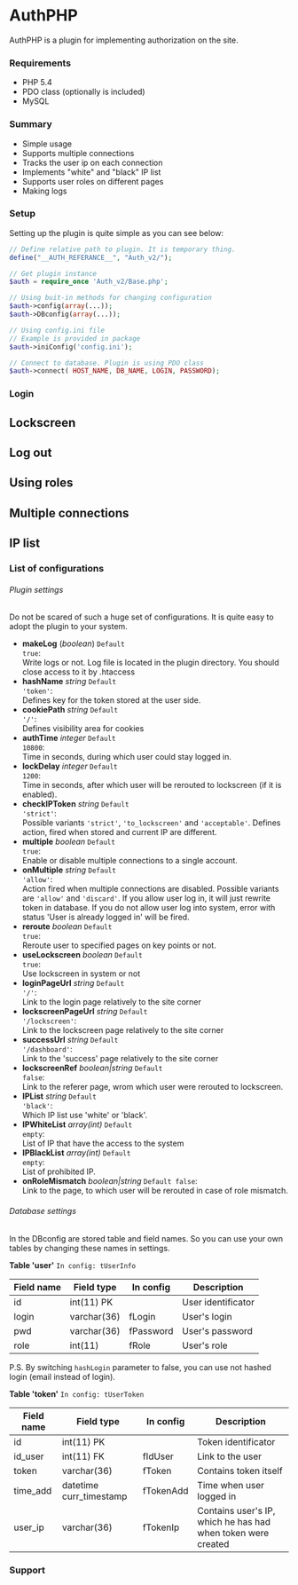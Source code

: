 # AuthPHP
AuthPHP is a plugin for implementing authorization on the site.

### Requirements
- PHP 5.4
- PDO class (optionally is included)
- MySQL

### Summary
- Simple usage
- Supports multiple connections
- Tracks the user ip on each connection
- Implements "white" and "black" IP list
- Supports user roles on different pages
- Making logs 

### Setup
Setting up the plugin is quite simple as you can see below:
```php
// Define relative path to plugin. It is temporary thing.
define("__AUTH_REFERANCE__", "Auth_v2/");

// Get plugin instance
$auth = require_once 'Auth_v2/Base.php';

// Using buit-in methods for changing configuration
$auth->config(array(...));
$auth->DBconfig(array(...));

// Using config.ini file
// Example is provided in package
$auth->iniConfig('config.ini');

// Connect to database. Plugin is using PDO class
$auth->connect( HOST_NAME, DB_NAME, LOGIN, PASSWORD);
```

### Login


## Lockscreen

## Log out

## Using roles

## Multiple connections

## IP list

### List of configurations
###### Plugin settings
Do not be scared of such a huge set of configurations. It is quite easy to adopt the plugin to your system.

- **makeLog** (*boolean*) <code>Default true</code>:<br> Write logs or not. Log file is located in the plugin directory. You should close access to it by .htaccess
- **hashName** *string* <code>Default 'token'</code>:<br> Defines key for the token stored at the user side.
- **cookiePath** *string* <code>Default '/'</code>:<br> Defines visibility area for cookies
- **authTime** *integer* <code>Default 10800</code>:<br> Time in seconds, during which user could stay logged in.
- **lockDelay** *integer* <code>Default 1200</code>:<br> Time in seconds, after which user will be rerouted to lockscreen (if it is enabled).
- **checkIPToken** *string* <code>Default 'strict'</code>:<br> Possible variants <code>'strict'</code>, <code>'to_lockscreen'</code> and <code>'acceptable'</code>. Defines action, fired when stored and current IP are different.
- **multiple** *boolean* <code>Default true</code>:<br> Enable or disable multiple connections to a single account.
- **onMultiple** *string* <code>Default 'allow'</code>:<br> Action fired when multiple connections are disabled. Possible variants are <code>'allow'</code> and <code>'discard'</code>. If you allow user log in, it will just rewrite token in database. If you do not allow user log into system, error with status 'User is already logged in' will be fired.
- **reroute** *boolean* <code>Default true</code>:<br> Reroute user to specified pages on key points or not.
- **useLockscreen** *boolean* <code>Default true</code>:<br> Use lockscreen in system or not
- **loginPageUrl** *string* <code>Default '/'</code>:<br> Link to the login page relatively to the site corner
- **lockscreenPageUrl** *string* <code>Default '/lockscreen'</code>:<br> Link to the lockscreen page relatively to the site corner
- **successUrl** *string* <code>Default '/dashboard'</code>:<br> Link to the 'success' page relatively to the site corner
- **lockscreenRef** *boolean|string* <code>Default false</code>:<br> Link to the referer page, wrom which user were rerouted to lockscreen.
- **IPList** *string* <code>Default 'black'</code>:<br> Which IP list use 'white' or 'black'.
- **IPWhiteList** *array(int)* <code>Default empty</code>:<br> List of IP that have the access to the system
- **IPBlackList** *array(int)* <code>Default empty</code>:<br> List of prohibited IP.
- **onRoleMismatch** *boolean|string* <code>Default false</code>:<br> Link to the page, to which user will be rerouted in case of role mismatch.

###### Database settings
In the DBconfig are stored table and field names. So you can use your own tables by changing these names in settings.

**Table 'user'** <code>In config: tUserInfo</code>

| Field name | Field type  | In config | Description        |
|------------|-------------|-----------|--------------------|
| id         | int(11) PK  |           | User identificator |
| login      | varchar(36) | fLogin    | User's login       |
| pwd        | varchar(36) | fPassword | User's password    |
| role       | int(11)     | fRole     | User's role        | 

P.S. By switching <code>hashLogin</code> parameter to false, you can use not hashed login (email instead of login).


**Table 'token'** <code>In config: tUserToken</code>

| Field name | Field type  | In config | Description        |
|------------|-------------|-----------|--------------------|
| id         | int(11) PK  |           | Token identificator |
| id_user    | int(11) FK  | fIdUser   | Link to the user |
| token      | varchar(36) | fToken    | Contains token itself |
| time_add   | datetime curr_timestamp | fTokenAdd | Time when user logged in |
| user_ip    | varchar(36) | fTokenIp  | Contains user's IP, which he has had when token were created |

### Support
